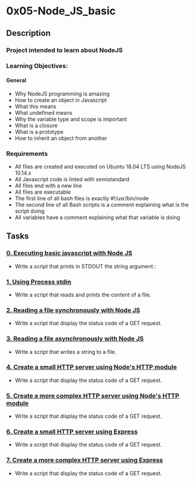 # 0x05-Node_JS_basic
## Description
### Project intended to learn about NodeJS
### Learning Objectives:
#### General
* Why NodeJS programming is amazing
* How to create an object in Javascript
* What this means
* What undefined means
* Why the variable type and scope is important
* What is a closure
* What is a prototype
* How to inherit an object from another
### Requirements
* All files are created and executed on Ubuntu 18.04 LTS using NodeJS 10.14.x
* All Javascript code is linted with semistandard
* All files end with a new line
* All files are executable
* The first line of all bash files is exactly #!/usr/bin/node
* The second line of all Bash scripts is a comment explaining what is the script doing
* All variables have a comment explaining what that variable is doing
## Tasks
### [0. Executing basic javascript with Node JS](./0-console.js)
* Write a script that prints in STDOUT the string argument.:
### [1. Using Process stdin](./1-stdin.js)
* Write a script that reads and prints the content of a file.
### [2. Reading a file synchronously with Node JS](./2-read_file.js)
* Write a script that display the status code of a GET request.
### [3. Reading a file asynchronously with Node JS](./3-write_file.js)
* Write a script that writes a string to a file.
### [4. Create a small HTTP server using Node's HTTP module](./4-http.js)
* Write a script that display the status code of a GET request.
### [5. Create a more complex HTTP server using Node's HTTP module](./5-http.js)
* Write a script that display the status code of a GET request.
### [6. Create a small HTTP server using Express](./6-http_express.js)
* Write a script that display the status code of a GET request.
### [7. Create a more complex HTTP server using Express](./7-http_express.js)
* Write a script that display the status code of a GET request.


